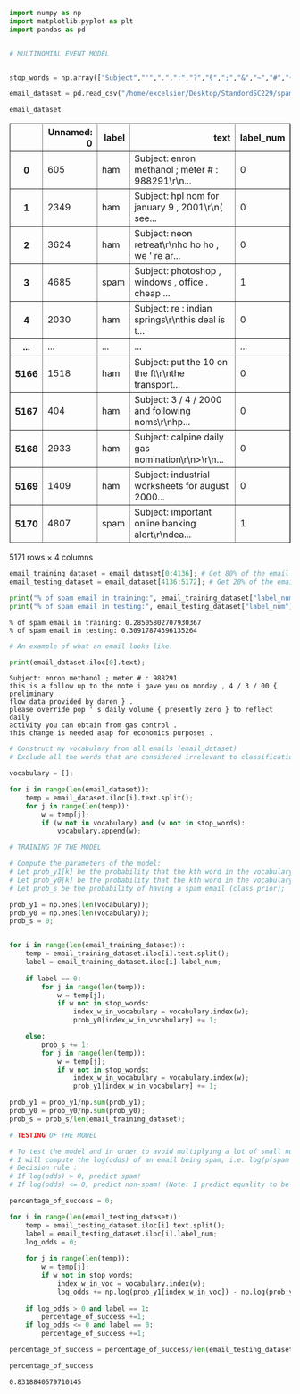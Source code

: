 ```python
import numpy as np
import matplotlib.pyplot as plt
import pandas as pd
```


```python

```


```python
# MULTINOMIAL EVENT MODEL
```


```python

```


```python
stop_words = np.array(["Subject","'",".",":","?","§",";","&","~","#","{","[","|","`","\\","^","@","]","}",",","é","(","-","è","ç","à",")","=","+","°","0","9","8","7","6","5","4","3","2","1","i", "me", "my", "myself", "we", "our", "ours", "ourselves", "you", "your", "yours", "yourself", "yourselves", "he", "him", "his", "himself", "she", "her", "hers", "herself", "it", "its", "itself", "they", "them", "their", "theirs", "themselves", "what", "which", "who", "whom", "this", "that", "these", "those", "am", "is", "are", "was", "were", "be", "been", "being", "have", "has", "had", "having", "do", "does", "did", "doing", "a", "an", "the", "and", "but", "if", "or", "because", "as", "until", "while", "of", "at", "by", "for", "with", "about", "against", "between", "into", "through", "during", "before", "after", "above", "below", "to", "from", "up", "down", "in", "out", "on", "off", "over", "under", "again", "further", "then", "once", "here", "there", "when", "where", "why", "how", "all", "any", "both", "each", "few", "more", "most", "other", "some", "such", "no", "nor", "not", "only", "own", "same", "so", "than", "too", "very", "s", "t", "can", "will", "just", "don", "should", "now"]);
```


```python
email_dataset = pd.read_csv("/home/excelsior/Desktop/StandordSC229/spam_ham_dataset.csv");
```


```python
email_dataset
```




<div>
<style scoped>
    .dataframe tbody tr th:only-of-type {
        vertical-align: middle;
    }

    .dataframe tbody tr th {
        vertical-align: top;
    }

    .dataframe thead th {
        text-align: right;
    }
</style>
<table border="1" class="dataframe">
  <thead>
    <tr style="text-align: right;">
      <th></th>
      <th>Unnamed: 0</th>
      <th>label</th>
      <th>text</th>
      <th>label_num</th>
    </tr>
  </thead>
  <tbody>
    <tr>
      <th>0</th>
      <td>605</td>
      <td>ham</td>
      <td>Subject: enron methanol ; meter # : 988291\r\n...</td>
      <td>0</td>
    </tr>
    <tr>
      <th>1</th>
      <td>2349</td>
      <td>ham</td>
      <td>Subject: hpl nom for january 9 , 2001\r\n( see...</td>
      <td>0</td>
    </tr>
    <tr>
      <th>2</th>
      <td>3624</td>
      <td>ham</td>
      <td>Subject: neon retreat\r\nho ho ho , we ' re ar...</td>
      <td>0</td>
    </tr>
    <tr>
      <th>3</th>
      <td>4685</td>
      <td>spam</td>
      <td>Subject: photoshop , windows , office . cheap ...</td>
      <td>1</td>
    </tr>
    <tr>
      <th>4</th>
      <td>2030</td>
      <td>ham</td>
      <td>Subject: re : indian springs\r\nthis deal is t...</td>
      <td>0</td>
    </tr>
    <tr>
      <th>...</th>
      <td>...</td>
      <td>...</td>
      <td>...</td>
      <td>...</td>
    </tr>
    <tr>
      <th>5166</th>
      <td>1518</td>
      <td>ham</td>
      <td>Subject: put the 10 on the ft\r\nthe transport...</td>
      <td>0</td>
    </tr>
    <tr>
      <th>5167</th>
      <td>404</td>
      <td>ham</td>
      <td>Subject: 3 / 4 / 2000 and following noms\r\nhp...</td>
      <td>0</td>
    </tr>
    <tr>
      <th>5168</th>
      <td>2933</td>
      <td>ham</td>
      <td>Subject: calpine daily gas nomination\r\n&gt;\r\n...</td>
      <td>0</td>
    </tr>
    <tr>
      <th>5169</th>
      <td>1409</td>
      <td>ham</td>
      <td>Subject: industrial worksheets for august 2000...</td>
      <td>0</td>
    </tr>
    <tr>
      <th>5170</th>
      <td>4807</td>
      <td>spam</td>
      <td>Subject: important online banking alert\r\ndea...</td>
      <td>1</td>
    </tr>
  </tbody>
</table>
<p>5171 rows × 4 columns</p>
</div>




```python
email_training_dataset = email_dataset[0:4136]; # Get 80% of the email dataset as training.
email_testing_dataset = email_dataset[4136:5172]; # Get 20% of the email dataset as testing.

print("% of spam email in training:", email_training_dataset["label_num"].sum()/len(email_training_dataset));
print("% of spam email in testing:", email_testing_dataset["label_num"].sum()/len(email_testing_dataset));
```

    % of spam email in training: 0.28505802707930367
    % of spam email in testing: 0.30917874396135264



```python
# An example of what an email looks like.

print(email_dataset.iloc[0].text);
```

    Subject: enron methanol ; meter # : 988291
    this is a follow up to the note i gave you on monday , 4 / 3 / 00 { preliminary
    flow data provided by daren } .
    please override pop ' s daily volume { presently zero } to reflect daily
    activity you can obtain from gas control .
    this change is needed asap for economics purposes .



```python
# Construct my vocabulary from all emails (email_dataset)
# Exclude all the words that are considered irrelevant to classification (stop_words)

vocabulary = [];

for i in range(len(email_dataset)):
    temp = email_dataset.iloc[i].text.split();
    for j in range(len(temp)):
        w = temp[j];
        if (w not in vocabulary) and (w not in stop_words):
            vocabulary.append(w);
```


```python
# TRAINING OF THE MODEL

# Compute the parameters of the model:
# Let prob_y1[k] be the probability that the kth word in the vocabulary appears in a spam email;
# Let prob_y0[k] be the probability that the kth word in the vocabulary appears in a non-spam email;
# Let prob_s be the probability of having a spam email (class prior);

prob_y1 = np.ones(len(vocabulary));
prob_y0 = np.ones(len(vocabulary));
prob_s = 0;


for i in range(len(email_training_dataset)):
    temp = email_training_dataset.iloc[i].text.split();
    label = email_training_dataset.iloc[i].label_num;
    
    if label == 0:
        for j in range(len(temp)):
            w = temp[j];
            if w not in stop_words:
                index_w_in_vocabulary = vocabulary.index(w);
                prob_y0[index_w_in_vocabulary] += 1;

    else:
        prob_s += 1;
        for j in range(len(temp)):
            w = temp[j];
            if w not in stop_words:
                index_w_in_vocabulary = vocabulary.index(w);
                prob_y1[index_w_in_vocabulary] += 1;

prob_y1 = prob_y1/np.sum(prob_y1);
prob_y0 = prob_y0/np.sum(prob_y0);
prob_s = prob_s/len(email_training_dataset);
```


```python
# TESTING OF THE MODEL

# To test the model and in order to avoid multiplying a lot of small numbers that might cause problems,
# I will compute the log(odds) of an email being spam, i.e. log(p(spam | email) / p(non-spam | email));
# Decision rule : 
# If log(odds) > 0, predict spam!
# If log(odds) <= 0, predict non-spam! (Note: I predict equality to be spam because the prior on spam is higher)

percentage_of_success = 0;

for i in range(len(email_testing_dataset)):
    temp = email_testing_dataset.iloc[i].text.split();
    label = email_testing_dataset.iloc[i].label_num;
    log_odds = 0;
    
    for j in range(len(temp)):
        w = temp[j];
        if w not in stop_words:
            index_w_in_voc = vocabulary.index(w);
            log_odds += np.log(prob_y1[index_w_in_voc]) - np.log(prob_y0[index_w_in_voc]) + np.log(prob_s) - np.log(1-prob_s);
    
    if log_odds > 0 and label == 1:
        percentage_of_success +=1;
    if log_odds <= 0 and label == 0:        
        percentage_of_success +=1;

percentage_of_success = percentage_of_success/len(email_testing_dataset);

percentage_of_success
```




    0.8318840579710145


